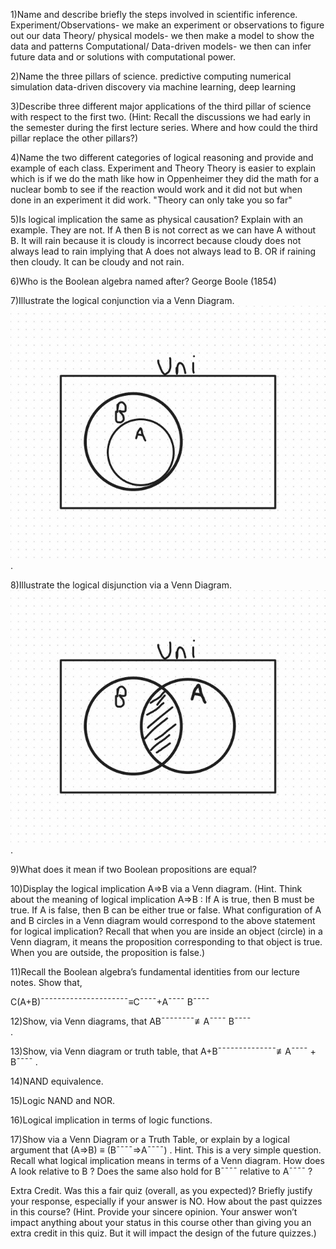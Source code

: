 1)Name and describe briefly the steps involved in scientific inference.
Experiment/Observations- we make an experiment or observations to figure out our data
Theory/ physical models- we then make a model to show the data and patterns
Computational/ Data-driven models- we then can infer future data and or solutions with computational power.

2)Name the three pillars of science.
predictive computing
numerical simulation
data-driven discovery via machine learning, deep learning

3)Describe three different major applications of the third pillar of science with respect to the first two.
(Hint: Recall the discussions we had early in the semester during the first lecture series. Where and how could the third pillar replace the other pillars?)

4)Name the two different categories of logical reasoning and provide and example of each class.
Experiment and Theory
Theory is easier to explain which is if we do the math like how in Oppenheimer they did the math for a nuclear bomb to see if the reaction would work and it did not but when done in an experiment it did work. "Theory can only take you so far"

5)Is logical implication the same as physical causation? Explain with an example.
They are not. If A then B is not correct as we can have A without B. It will rain because it is cloudy is incorrect because cloudy does not always lead to rain implying that A does not always lead to B. OR if raining then cloudy. It can be cloudy and not rain.

6)Who is the Boolean algebra named after?
George Boole (1854)

7)Illustrate the logical conjunction via a Venn Diagram.
![Q3q7.jpg](Q3q7.jpg).

8)Illustrate the logical disjunction via a Venn Diagram.
![Q3q8.jpg](Q3q8.jpg).

9)What does it mean if two Boolean propositions are equal?

10)Display the logical implication A⇒B
 via a Venn diagram.
(Hint. Think about the meaning of logical implication A⇒B
: If A
 is true, then B
 must be true. If A
 is false, then B
 can be either true or false. What configuration of A
 and B
 circles in a Venn diagram would correspond to the above statement for logical implication? Recall that when you are inside an object (circle) in a Venn diagram, it means the proposition corresponding to that object is true. When you are outside, the proposition is false.)

11)Recall the Boolean algebra’s fundamental identities from our lecture notes. Show that,

C(A+B)¯¯¯¯¯¯¯¯¯¯¯¯¯¯¯¯¯¯¯¯¯≡C¯¯¯¯+A¯¯¯¯ B¯¯¯¯

12)Show, via Venn diagrams, that AB¯¯¯¯¯¯¯¯≢A¯¯¯¯ B¯¯¯¯  
.

13)Show, via Venn diagram or truth table, that A+B¯¯¯¯¯¯¯¯¯¯¯¯¯¯≢A¯¯¯¯ + B¯¯¯¯
.

14)NAND equivalence.

15)Logic NAND and NOR.

16)Logical implication in terms of logic functions.

17)Show via a Venn Diagram or a Truth Table, or explain by a logical argument that (A⇒B) ≡ (B¯¯¯¯⇒A¯¯¯¯)
. Hint. This is a very simple question. Recall what logical implication means in terms of a Venn diagram. How does A
 look relative to B
? Does the same also hold for B¯¯¯¯
 relative to A¯¯¯¯
?

Extra Credit. Was this a fair quiz (overall, as you expected)? Briefly justify your response, especially if your answer is NO. How about the past quizzes in this course? (Hint. Provide your sincere opinion. Your answer won’t impact anything about your status in this course other than giving you an extra credit in this quiz. But it will impact the design of the future quizzes.)
